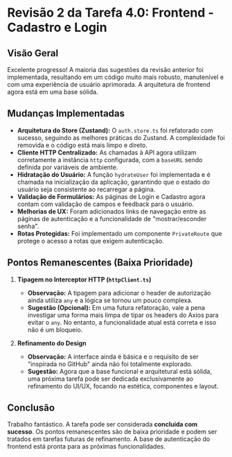 # Revisão 2 da Tarefa 4.0: Frontend - Cadastro e Login

## Visão Geral

Excelente progresso! A maioria das sugestões da revisão anterior foi implementada, resultando em um código muito mais robusto, manutenível e com uma experiência de usuário aprimorada. A arquitetura de frontend agora está em uma base sólida.

## Mudanças Implementadas

- **Arquitetura do Store (Zustand):** O `auth.store.ts` foi refatorado com sucesso, seguindo as melhores práticas do Zustand. A complexidade foi removida e o código está mais limpo e direto.
- **Cliente HTTP Centralizado:** As chamadas à API agora utilizam corretamente a instância `http` configurada, com a `baseURL` sendo definida por variáveis de ambiente. 
- **Hidratação do Usuário:** A função `hydrateUser` foi implementada e é chamada na inicialização da aplicação, garantindo que o estado do usuário seja consistente ao recarregar a página.
- **Validação de Formulários:** As páginas de Login e Cadastro agora contam com validação de campos e feedback para o usuário.
- **Melhorias de UX:** Foram adicionados links de navegação entre as páginas de autenticação e a funcionalidade de "mostrar/esconder senha".
- **Rotas Protegidas:** Foi implementado um componente `PrivateRoute` que protege o acesso a rotas que exigem autenticação.

## Pontos Remanescentes (Baixa Prioridade)

1.  **Tipagem no Interceptor HTTP (`httpClient.ts`)**
    *   **Observação:** A tipagem para adicionar o header de autorização ainda utiliza `any` e a lógica se tornou um pouco complexa. 
    *   **Sugestão (Opcional):** Em uma futura refatoração, vale a pena investigar uma forma mais limpa de tipar os headers do Axios para evitar o `any`. No entanto, a funcionalidade atual está correta e isso não é um bloqueio.

2.  **Refinamento do Design**
    *   **Observação:** A interface ainda é básica e o requisito de ser "inspirada no GitHub" ainda não foi totalmente explorado.
    *   **Sugestão:** Agora que a base funcional e arquitetural está sólida, uma próxima tarefa pode ser dedicada exclusivamente ao refinamento do UI/UX, focando na estética, componentes e layout.

## Conclusão

Trabalho fantástico. A tarefa pode ser considerada **concluída com sucesso**. Os pontos remanescentes são de baixa prioridade e podem ser tratados em tarefas futuras de refinamento. A base de autenticação do frontend está pronta para as próximas funcionalidades.